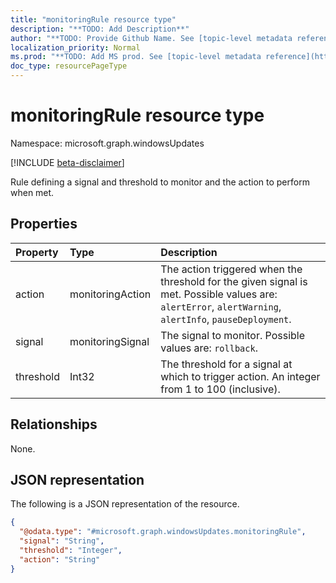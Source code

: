 ```yaml
---
title: "monitoringRule resource type"
description: "**TODO: Add Description**"
author: "**TODO: Provide Github Name. See [topic-level metadata reference](https://msgo.azurewebsites.net/add/document/guidelines/metadata.html#topic-level-metadata)**"
localization_priority: Normal
ms.prod: "**TODO: Add MS prod. See [topic-level metadata reference](https://msgo.azurewebsites.net/add/document/guidelines/metadata.html#topic-level-metadata)**"
doc_type: resourcePageType
---
```


# monitoringRule resource type

Namespace: microsoft.graph.windowsUpdates

[!INCLUDE [beta-disclaimer](../../includes/beta-disclaimer.md)]

Rule defining a signal and threshold to monitor and the action to perform when met.

## Properties
|Property|Type|Description|
|:---|:---|:---|
|action|monitoringAction|	The action triggered when the threshold for the given signal is met. Possible values are: `alertError`, `alertWarning`, `alertInfo`, `pauseDeployment`.|
|signal|monitoringSignal|The signal to monitor. Possible values are: `rollback`.|
|threshold|Int32|The threshold for a signal at which to trigger action. An integer from 1 to 100 (inclusive).|

## Relationships
None.

## JSON representation
The following is a JSON representation of the resource.
<!-- {
  "blockType": "resource",
  "@odata.type": "microsoft.graph.windowsUpdates.monitoringRule"
}
-->
``` json
{
  "@odata.type": "#microsoft.graph.windowsUpdates.monitoringRule",
  "signal": "String",
  "threshold": "Integer",
  "action": "String"
}
```

